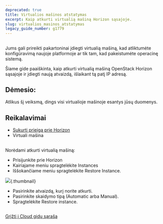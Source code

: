 ```yaml
---
deprecated: true
title: Virtualios mašinos atstatymas
excerpt: Kaip atkurti virtualią mašiną Horizon sąsajoje.
slug: virtualios_masinos_atstatymas
legacy_guide_number: g1779
---
```



## 
Jums gali prireikti pakartoninai įdiegti virtualią mašiną, kad atliktumėte konfigūravimą naujoje platformoje ar tik tam, kad pakeistumėte operacinę sistemą.

Šiame gide paaiškinta, kaip atkurti virtualią mašiną OpenStack Horizon sąsajoje ir įdiegti naują atvaizdą, išlaikant tą patį IP adresą.

## Dėmesio:
Atlikus šį veiksmą, dings visi virtualioje mašinoje esantys jūsų duomenys.


## Reikalavimai

- [Sukurti prieigą prie Horizon]({legacy}1773)
- Virtuali mašina




## 
Norėdami atkurti virtualią mašiną:


- Prisijunkite prie Horizon
- Kairiajame meniu spragtelėkite Instances
- Iššokančiame meniu spragtelėkite Restore Instance.



![](images/img_2653.jpg){.thumbnail}

- Pasirinkite atvaizdą, kurį norite atkurti.
- Pasirinkite skaidymo tipą (Automatic arba Manual).
- Spragtelėkite Restore instance.




## 
[Grįžti į Cloud gidų sąrašą]({legacy}1785)

